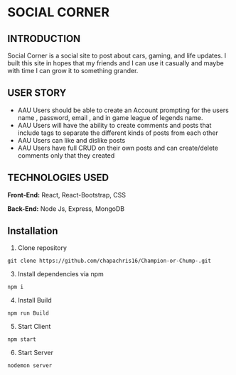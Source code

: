 # **SOCIAL CORNER**



## INTRODUCTION
Social Corner is a social site to post about cars, gaming, and life updates. I built this site in hopes that my friends and I can use it casually and maybe with time I can grow it to something grander.

## USER STORY

- AAU Users should be able to create an Account prompting for the users name , password, email , and in game league of legends name.
- AAU Users will have the ability to create comments and posts that include tags to separate the different kinds of posts from each other
- AAU Users can like and dislike posts 
- AAU Users have full CRUD on their own posts and can create/delete comments only that they created 

## TECHNOLOGIES USED

**Front-End:** React, React-Bootstrap, CSS

**Back-End:** Node Js, Express, MongoDB


## Installation

1. Clone repository

```shell
git clone https://github.com/chapachris16/Champion-or-Chump-.git
```

3. Install dependencies via npm

```shell
npm i
```

4. Install Build

```shell
npm run Build
```

5. Start Client

```shell
npm start
```

6. Start Server

```shell
nodemon server
```
